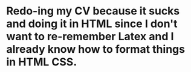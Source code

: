 # Redo-ing my CV because it sucks and doing it in HTML since I don't want to re-remember Latex and I already know how to format things in HTML CSS.